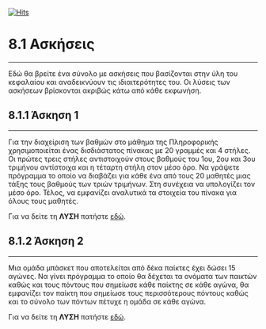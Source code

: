 [![Hits](https://hits.seeyoufarm.com/api/count/incr/badge.svg?url=https%3A%2F%2Fgithub.com%2FEffie375%2FTPTE_PLR&count_bg=%2379C83D&title_bg=%23555555&icon=&icon_color=%23E7E7E7&title=hits&edge_flat=false)](https://hits.seeyoufarm.com)

# 8.1 Ασκήσεις

---

Εδώ θα βρείτε ένα σύνολο με ασκήσεις που βασίζονται στην ύλη του κεφαλαίου και αναδεικνύουν τις ιδιαιτερότητες του. Οι λύσεις των ασκήσεων βρίσκονται ακριβώς κάτω από κάθε εκφωνήση.

## 8.1.1 Άσκηση 1

---

Για την διαχείριση των βαθµών στο µάθηµα της Πληροφορικής χρησιµοποιείται ένας δισδιάστατος πίνακας µε 20 γραµµές και 4 στήλες. Οι πρώτες τρεις στήλες αντιστοιχούν στους βαθµούς του 1ου, 2ου και 3ου τριµήνου αντίστοιχα και η τέταρτη στήλη στον µέσο όρο. Να γράψετε πρόγραµµα το οποίο να διαβάζει για κάθε ένα από τους 20 µαθητές µιας τάξης τους βαθµούς των τριών τριµήνων. Στη συνέχεια να υπολογίζει τον µέσο όρο. Τέλος, να εµφανίζει αναλυτικά τα στοιχεία του πίνακα για όλους τους µαθητές.

Για να δείτε τη **ΛΥΣΗ** πατήστε [εδώ](source/lecture_08_exercise_1.py).

## 8.1.2 Άσκηση 2

---

Μια οµάδα µπάσκετ που αποτελείται από δέκα παίκτες έχει δώσει 15 αγώνες. Να γίνει πρόγραµµα το οποίο θα δέχεται τα ονόµατα των παικτών καθώς και τους πόντους που σηµείωσε κάθε παίκτης σε κάθε αγώνα, θα εµφανίζει τον παίκτη που σηµείωσε τους περισσότερους πόντους καθώς και το σύνολο των πόντων πέτυχε η οµάδα σε κάθε αγώνα.

Για να δείτε τη **ΛΥΣΗ** πατήστε [εδώ](source/lecture_08_exercise_2.py).
